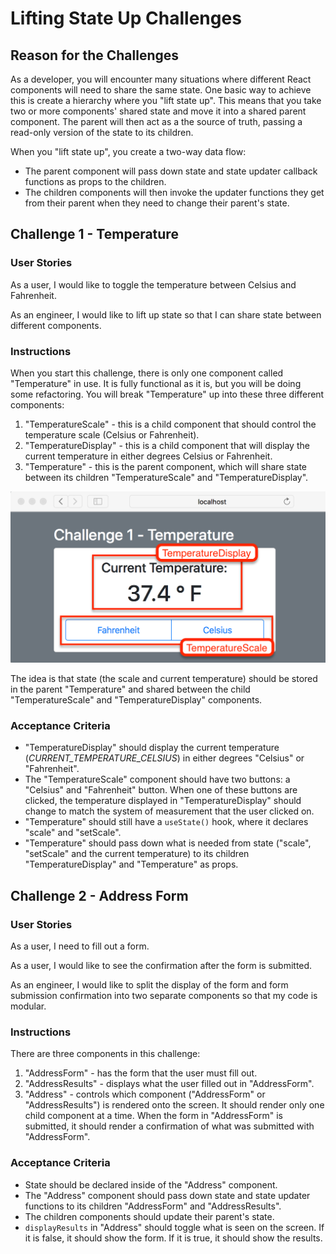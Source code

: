 # Lifting State Up Challenges

## Reason for the Challenges

As a developer, you will encounter many situations where different React components will need to share the same state. One basic way to achieve this is create a hierarchy where you "lift state up". This means that you take two or more components' shared state and move it into a shared parent component. The parent will then act as a the source of truth, passing a read-only version of the state to its children.

When you "lift state up", you create a two-way data flow:

- The parent component will pass down state and state updater callback functions as props to the children.
- The children components will then invoke the updater functions they get from their parent when they need to change their parent's state.

## Challenge 1 - Temperature

### User Stories

As a user, I would like to toggle the temperature between Celsius and Fahrenheit.

As an engineer, I would like to lift up state so that I can share state between different components.

### Instructions

When you start this challenge, there is only one component called "Temperature" in use. It is fully functional as it is, but you will be doing some refactoring. You will break "Temperature" up into these three different components:

1. "TemperatureScale" - this is a child component that should control the temperature scale (Celsius or Fahrenheit).
2. "TemperatureDisplay" - this is a child component that will display the current temperature in either degrees Celsius or Fahrenheit.
3. "Temperature" - this is the parent component, which will share state between its children "TemperatureScale" and "TemperatureDisplay".

![How to refactor](challenge1.png)

The idea is that state (the scale and current temperature) should be stored in the parent "Temperature" and shared between the child "TemperatureScale" and "TemperatureDisplay" components.

### Acceptance Criteria

- "TemperatureDisplay" should display the current temperature (_CURRENT_TEMPERATURE_CELSIUS_) in either degrees "Celsius" or "Fahrenheit".
- The "TemperatureScale" component should have two buttons: a "Celsius" and "Fahrenheit" button. When one of these buttons are clicked, the temperature displayed in "TemperatureDisplay" should change to match the system of measurement that the user clicked on.
- "Temperature" should still have a `useState()` hook, where it declares "scale" and "setScale".
- "Temperature" should pass down what is needed from state ("scale", "setScale" and the current temperature) to its children "TemperatureDisplay" and "Temperature" as props.

## Challenge 2 - Address Form

### User Stories

As a user, I need to fill out a form.

As a user, I would like to see the confirmation after the form is submitted.

As an engineer, I would like to split the display of the form and form submission confirmation into two separate components so that my code is modular.

### Instructions

There are three components in this challenge:

1. "AddressForm" - has the form that the user must fill out.
2. "AddressResults" - displays what the user filled out in "AddressForm".
3. "Address" - controls which component ("AddressForm" or "AddressResults") is rendered onto the screen. It should render only one child component at a time. When the form in "AddressForm" is submitted, it should render a confirmation of what was submitted with "AddressForm".

### Acceptance Criteria

- State should be declared inside of the "Address" component.
- The "Address" component should pass down state and state updater functions to its children "AddressForm" and "AddressResults".
- The children components should update their parent's state.
- `displayResults` in "Address" should toggle what is seen on the screen. If it is false, it should show the form. If it is true, it should show the results.

